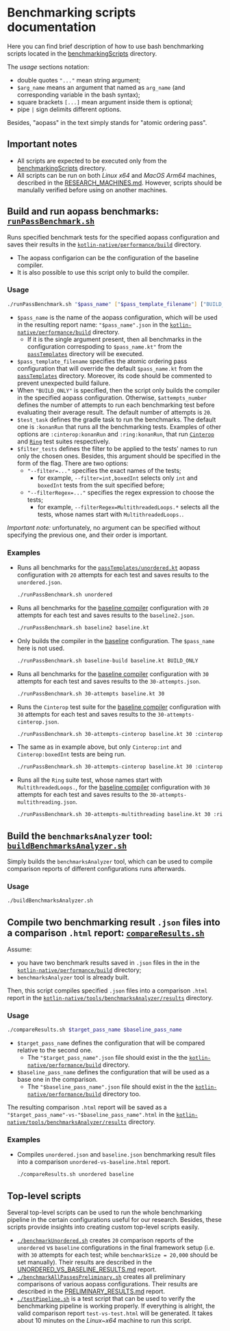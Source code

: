 # Benchmarking scripts documentation

Here you can find brief description of how to use bash benchmarking scripts located in the [benchmarkingScripts](./) directory.

The *usage* sections notation:
* double quotes `"..."` mean string argument;
* `$arg_name` means an argument that named as `arg_name` (and corresponding variable in the bash syntax);
* square brackets `[...]` mean argument inside them is optional;
* pipe `|` sign delimits different options.

Besides, "aopass" in the text simply stands for "atomic ordering pass".

## Important notes

* All scripts are expected to be executed only from the [benchmarkingScripts](./) directory.
* All scripts can be run on both *Linux x64* and *MacOS Arm64* machines, described in the [RESEARCH_MACHINES.md](../../benchmarkReports/RESEARCH_MACHINES.md). However, scripts should be manulally verified before using on another machines.

## Build and run aopass benchmarks: [`runPassBenchmark.sh`](./runPassBenchmark.sh)

Runs specified benchmark tests for the specified aopass configuration and saves their results in the [`kotlin-native/performance/build`](../../../performance/build/) directory.
* The aopass configarion can be the configuration of the baseline compiler.
* It is also possible to use this script only to build the compiler.

### Usage 

```bash
./runPassBenchmark.sh "$pass_name" ["$pass_template_filename"] ["BUILD_ONLY" | "$attempts_number"] ["$test_task"] ["$filter_tests"]
```
* `$pass_name` is the name of the aopass configuration, which will be used in the resulting report name: `"$pass_name".json` in the [`kotlin-native/performance/build`](../../../performance/build/) directory.
  * If it is the single argument present, then all benchmarks in the configuration correspoding to `$pass_name.kt"` from the [`passTemplates`](../passTemplates) directory will be executed.
* `$pass_template_filename` specifies the atomic ordering pass configuration that will override the default `$pass_name.kt` from the [`passTemplates`](../passTemplates) directory. Moreover, its code should be commented to prevent unexpected build failure.
* When `"BUILD_ONLY"` is specified, then the script only builds the compiler in the specified aopass configuration. Otherwise, `$attempts_number` defines the number of attempts to run each benchmarking test before evaluating their average result. The default number of attempts is `20`.
* `$test_task` defines the gradle task to run the benchmarks. The default one is `:konanRun` that runs all the benchmarking tests. Examples of other options are `:cinterop:konanRun` and `:ring:konanRun`, that run [`Cinterop`](../../../performance/cinterop/src/main/kotlin-native/org/jetbrains/cinteropBenchmarks/) and [`Ring`](../../../performance/ring/src/main/kotlin/org/jetbrains/ring/) test suites respectively.
* `$filter_tests` defines the filter to be applied to the tests' names to run only the chosen ones. Besides, this argument should be specified in the form of the flag. There are two options:
  * `"--filter=..."` specifies the exact names of the tests;
    * for example, `--filter=int,boxedInt` selects only `int` and `boxedInt` tests from the suit specified before;
  * `"--filterRegex=..."` specifies the regex expression to choose the tests;
    * for example, `--filterRegex=MultithreadedLoops.*` selects all the tests, whose names start with `MultithreadedLoops.`. 

*Important note:* unfortunately, no argument can be specified without specifying the previous one, and their order is important.

### Examples

* Runs all benchmarks for the [`passTemplates/unordered.kt`](../passTemplates/unordered.kt) aopass configuration with `20` attempts for each test and saves results to the `unordered.json`.
    ```bash
    ./runPassBenchmark.sh unordered
    ```
* Runs all benchmarks for the [baseline compiler](../passTemplates/baseline.kt) configuration with `20` attempts for each test and saves results to the `baseline2.json`.
    ```bash
    ./runPassBenchmark.sh baseline2 baseline.kt
    ```
* Only builds the compiler in the [baseline](../passTemplates/baseline.kt) configuration. The `$pass_name` here is not used.
    ```bash
    ./runPassBenchmark.sh baseline-build baseline.kt BUILD_ONLY
    ```
* Runs all benchmarks for the [baseline compiler](../passTemplates/baseline.kt) configuration with `30` attempts for each test and saves results to the `30-attempts.json`.
    ```bash
    ./runPassBenchmark.sh 30-attempts baseline.kt 30
    ```
* Runs the `Cinterop` test suite for the [baseline compiler](../passTemplates/baseline.kt) configuration with `30` attempts for each test and saves results to the `30-attempts-cinterop.json`.
    ```bash
    ./runPassBenchmark.sh 30-attempts-cinterop baseline.kt 30 :cinterop:konanRun
    ```
* The same as in example above, but only `Cinterop:int` and `Cinterop:boxedInt` tests are being run.
  ```bash
  ./runPassBenchmark.sh 30-attempts-cinterop baseline.kt 30 :cinterop:konanRun --filter=int,boxedInt
  ```
* Runs all the `Ring` suite test, whose names start with `MultithreadedLoops.`, for the [baseline compiler](../passTemplates/baseline.kt) configuration with `30` attempts for each test and saves results to the `30-attempts-multithreading.json`.
    ``` bash
    ./runPassBenchmark.sh 30-attempts-multithreading baseline.kt 30 :ring:konanRun --filterRegex=MultithreadedLoops.*
    ```

## Build the `benchmarksAnalyzer` tool: [`buildBenchmarksAnalyzer.sh`](./buildBenchmarksAnalyzer.sh)

Simply builds the `benchmarksAnalyzer` tool, which can be used to compile comparison reports of different configurations runs afterwards. 

### Usage

```bash
./buildBenchmarksAnalyzer.sh
```

## Compile two benchmarking result `.json` files into a comparison `.html` report: [`compareResults.sh`](./compareResults.sh)

Assume: 
* you have two benchmark results saved in `.json` files in the in the [`kotlin-native/performance/build`](../../../performance/build/) directory;
* `benchmarksAnalyzer` tool is already built.

Then, this script compiles specified `.json` files into a comparison `.html` report in the [`kotlin-native/tools/benchmarksAnalyzer/results`](../../../tools/benchmarksAnalyzer/results) directory.

### Usage

```bash
./compareResults.sh $target_pass_name $baseline_pass_name
```
* `$target_pass_name` defines the configuration that will be compared relative to the second one. 
  * The `"$target_pass_name".json` file should exist in the the [`kotlin-native/performance/build`](../../../performance/build/) directory.
* `$baseline_pass_name` defines the configuration that will be used as a base one in the comparison.
  * The `"$baseline_pass_name".json` file should exist in the the [`kotlin-native/performance/build`](../../../performance/build/) directory too.

The resulting comparison `.html` report will be saved as a `"$target_pass_name"-vs-"$baseline_pass_name".html` in the [`kotlin-native/tools/benchmarksAnalyzer/results`](../../../tools/benchmarksAnalyzer/results) directory.

### Examples

* Compiles `unordered.json` and `baseline.json` benchmarking result files into a comparison `unordered-vs-baseline.html` report.
    ```bash
    ./compareResults.sh unordered baseline
    ```

## Top-level scripts

Several top-level scripts can be used to run the whole benchmarking pipeline in the certain configurations useful for our research. Besides, these scripts provide insights into creating custom top-level scripts easily.  

* [`./benchmarkUnordered.sh`](./benchmarkUnordered.sh) creates `20` comparison reports of the `unordered` vs `baseline` configurations in the final framework setup (i.e. with `30` attempts for each test; while `benchmarkSize = 20,000` should be set manually). Their results are described in the [UNORDERED_VS_BASELINE_RESULTS.md](../../benchmarkReports/compilation-schemes-comparison/UNORDERED_VS_BASELINE_RESULTS.md) report.
* [`./benchmarkAllPassesPreliminary.sh`](./benchmarkAllPassesPreliminary.sh) creates all preliminary comparisons of various aopass configurations. Their results are described in the [PRELIMINARY_RESULTS.md](../../benchmarkReports/compilation-schemes-comparison/PRELIMINARY_RESULTS.md) report.
* [`./testPipeline.sh`](./testPipeline.sh) is a test script that can be used to verify the benchmarking pipeline is working properly. If everything is alright, the valid comparison report `test-vs-test.html` will be generated. It takes about 10 minutes on the *Linux~x64* machine to run this script.